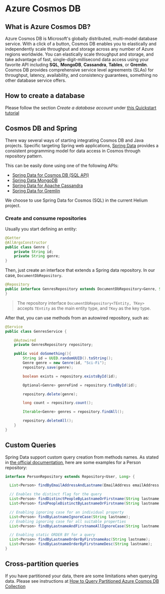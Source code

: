 # Azure Cosmos DB

## What is Azure Cosmos DB?

Azure Cosmos DB is Microsoft's globally distributed, multi-model database service. With a click of a button, Cosmos DB enables you to elastically and independently scale throughput and storage across any number of Azure regions worldwide. You can elastically scale throughput and storage, and take advantage of fast, single-digit-millisecond data access using your favorite API including **SQL**, **MongoDB**, **Cassandra**, **Tables**, or **Gremlin**. Cosmos DB provides comprehensive service level agreements (SLAs) for throughput, latency, availability, and consistency guarantees, something no other database service offers.

## How to create a database

Please follow the section *Create a database account* under [this Quickstart tutorial](https://docs.microsoft.com/en-us/azure/cosmos-db/create-sql-api-java#create-a-database-account)

## Cosmos DB and Spring

There way several ways of starting integrating Cosmos DB and Java projects. Specific targeting Spring web applications, [Spring Data](https://spring.io/projects/spring-data) provides a consistent programming model for data access in Cosmos through repository pattern.

This can be easily done using one of the following APIs:

* [Spring Data for Cosmos DB (SQL API)](https://github.com/microsoft/spring-data-cosmosdb)
* [Spring Data MongoDB](https://spring.io/projects/spring-data-mongodb)
* [Spring Data for Apache Cassandra](https://spring.io/projects/spring-data-cassandra)
* [Spring Data for Gremlin](https://github.com/microsoft/spring-data-gremlin)

We choose to use Spring Data for Cosmos (SQL) in the current Helium project.

### Create and consume repositories

Usually you start defining an entity:

```java
@Getter
@AllArgsConstructor
public class Genre {
    private String id;
    private String genre;
}
```

Then, just create an interface that extends a Spring data repository. In our case, `DocumentDbRepository`.

```java
@Repository
public interface GenresRepository extends DocumentDbRepository<Genre, String> {
}
```

> The repository interface `DocumentDbRepository<TEntity, TKey>` accepts `TEntity` as the main entity type, and `TKey` as the key type.

After that, you can use methods from an autowired repository, such as:

```java
@Service
public class GenresService {

    @Autowired
    private GenresRepository repository;

    public void doSomething(){
        String id = UUID.randomUUID().toString();
        Genre genre = new Genre(id, "Sci-Fi");
        repository.save(genre);

        boolean exists = repository.existsById(id);

        Optional<Genre> genreFind = repository.findById(id);

        repository.delete(genre);

        long count = repository.count();

        Iterable<Genre> genres = repository.findAll();

        repository.deleteAll();
    }
}
```

## Custom Queries

Spring Data support custom query creation from methods names. As stated in [the official documentation](https://docs.spring.io/spring-data/commons/docs/current/reference/html/#repositories.query-methods.details), here are some examples for a Person repository:

```java
interface PersonRepository extends Repository<User, Long> {

  List<Person> findByEmailAddressAndLastname(EmailAddress emailAddress, String lastname);

  // Enables the distinct flag for the query
  List<Person> findDistinctPeopleByLastnameOrFirstname(String lastname, String firstname);
  List<Person> findPeopleDistinctByLastnameOrFirstname(String lastname, String firstname);

  // Enabling ignoring case for an individual property
  List<Person> findByLastnameIgnoreCase(String lastname);
  // Enabling ignoring case for all suitable properties
  List<Person> findByLastnameAndFirstnameAllIgnoreCase(String lastname, String firstname);

  // Enabling static ORDER BY for a query
  List<Person> findByLastnameOrderByFirstnameAsc(String lastname);
  List<Person> findByLastnameOrderByFirstnameDesc(String lastname);
}
```

## Cross-partition queries

If you have partitioned your data, there are some limitations when querying data.
Please see instructions at [How to Query Partitioned Azure Cosmos DB Collection](https://github.com/microsoft/spring-data-cosmosdb/blob/master/QueryPartitionedCollection.md)
